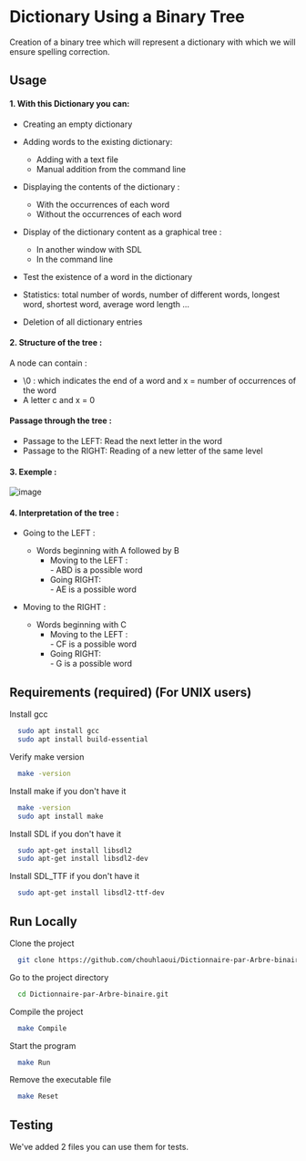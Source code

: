 # Dictionary Using a Binary Tree
Creation of a binary tree which will represent a dictionary with which we will ensure spelling correction.

## Usage

#### 1. With this Dictionary you can:

-  Creating an empty dictionary
-  Adding words to the existing dictionary:
    -  Adding with a text file
    -  Manual addition from the command line
-  Displaying the contents of the dictionary :
    -  With the occurrences of each word
    -  Without the occurrences of each word
-  Display of the dictionary content as a graphical tree : 
    -  In another window with SDL 
    -  In the command line
-  Test the existence of a word in the dictionary 

-  Statistics: total number of words, number of different words, longest word, shortest word, average word length ...

-  Deletion of all dictionary entries


#### 2. Structure of the tree :

A node can contain :
-   \0 : which indicates the end of a word and x = number of occurrences of the word
-   A letter c and x = 0

#### Passage through the tree :

-   Passage to the LEFT: Read the next letter in the word
-   Passage to the RIGHT: Reading of a new letter of the same level
 
 #### 3. Exemple :
 
 ![image](https://user-images.githubusercontent.com/61617827/198856046-a8871747-56f4-41fc-89cf-722c822505f1.png)
 
 #### 4. Interpretation of the tree :


- Going to the LEFT : 
    - Words beginning with A followed by B 
         - Moving to the LEFT :               
                  - ABD is a possible word
         - Going RIGHT:       
                  - AE is a possible word  
                  
                  
- Moving to the RIGHT : 
    - Words beginning with C 
         - Moving to the LEFT :               
                  - CF is a possible word
         - Going RIGHT:     
                  - G is a possible word



## Requirements (required) (For UNIX users)

Install gcc 

```bash
  sudo apt install gcc
  sudo apt install build-essential
```

Verify make version 

```bash
  make -version
```

Install make if you don't have it

```bash
  make -version
  sudo apt install make
```

Install SDL if you don't have it

```bash
  sudo apt-get install libsdl2
  sudo apt-get install libsdl2-dev
```

Install SDL_TTF if you don't have it

```bash
  sudo apt-get install libsdl2-ttf-dev
```



## Run Locally


Clone the project

```bash
  git clone https://github.com/chouhlaoui/Dictionnaire-par-Arbre-binaire.git
```

Go to the project directory

```bash
  cd Dictionnaire-par-Arbre-binaire.git
```

Compile the project 
```bash
  make Compile
```

Start the program

```bash
  make Run
```

Remove the executable file

```bash
  make Reset
```

## Testing
We've added 2 files you can use them for tests.
